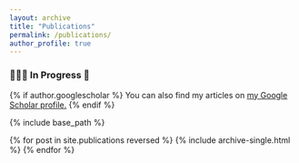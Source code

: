```yaml
---
layout: archive
title: "Publications"
permalink: /publications/
author_profile: true
---
```


### 🧑🏻‍💻 In Progress 🚧

{% if author.googlescholar %}
  You can also find my articles on <u><a href="{{author.googlescholar}}">my Google Scholar profile</a>.</u>
{% endif %}

{% include base_path %}

{% for post in site.publications reversed %}
  {% include archive-single.html %}
{% endfor %}
